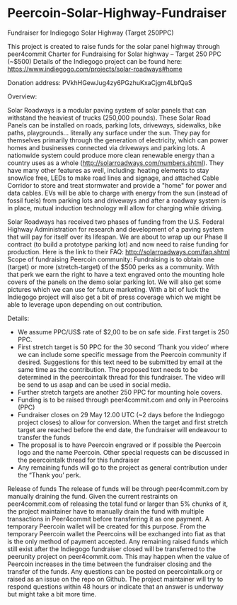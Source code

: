 Peercoin-Solar-Highway-Fundraiser
=================================

Fundraiser for Indiegogo Solar Highway (Target 250PPC)

This project is created to raise funds for the solar panel highway through peer4commit
Charter for Fundraising for Solar highway – Target 250 PPC (~$500)
Details of the Indiegogo project can be found here: https://www.indiegogo.com/projects/solar-roadways#home

Donation address: PVkhHGewJug4zy6PGzhuKxaCjgm4LbfQaS

Overview:

Solar Roadways is a modular paving system of solar panels that can withstand the heaviest of trucks (250,000 pounds). These Solar Road Panels can be installed on roads, parking lots, driveways, sidewalks, bike paths, playgrounds... literally any surface under the sun. They pay for themselves primarily through the generation of electricity, which can power homes and businesses connected via driveways and parking lots. A nationwide system could produce more clean renewable energy than a country uses as a whole (http://solarroadways.com/numbers.shtml). They have many other features as well, including: heating elements to stay snow/ice free, LEDs to make road lines and signage, and attached Cable Corridor to store and treat stormwater and provide a "home" for power and data cables. EVs will be able to charge with energy from the sun (instead of fossil fuels) from parking lots and driveways and after a roadway system is in place, mutual induction technology will allow for charging while driving. 

Solar Roadways has received two phases of funding from the U.S. Federal Highway Administration for research and development of a paving system that will pay for itself over its lifespan. We are about to wrap up our Phase II contract (to build a prototype parking lot) and now need to raise funding for production. 
Here is the link to their FAQ: http://solarroadways.com/faq.shtml
Scope of fundraising Peercoin community:
Fundraising is to obtain one (target) or more (stretch-target) of the $500 perks as a community. With that perk we earn the right to have a text engraved onto the mounting hole covers of the panels on the demo solar parking lot. We will also get some pictures which we can use for future marketing. With a bit of luck the Indiegogo project will also get a bit of press coverage which we might be able to leverage upon depending on out contribution.

Details:
-	We assume PPC/US$ rate of $2,00 to be on safe side. First target is 250 PPC. 
-	First stretch target is 50 PPC for the 30 second ‘Thank you video’ where we can include some specific message from the Peercoin community if desired. Suggestions for this text need to be submitted by email at the same time as the contribution. The proposed text needs to be determined in the peercointalk thread for this fundraiser.
The video will be send to us asap and can be used in social media.
-	Further stretch targets are another 250 PPC for mounting hole covers.
-	Funding is to be raised through peer4commit.com and only in Peercoins (PPC)
-	Fundraiser closes on 29 May 12.00 UTC (~2 days before the Indiegogo project closes) to allow for conversion. When the target and first stretch target are reached before the end date, the fundraiser will endeavour to transfer the funds
-	The proposal is to have Peercoin engraved or if possible the Peercoin logo and the name Peercoin. Other special requests can be discussed in the peercointalk thread for this fundraiser
-	Any remaining funds will go to the project as general contribution under the “Thank you’ perk.

Release of funds
The release of funds will be through peer4commit.com by manually draining the fund.
Given the current restraints on peer4commit.com of releasing the total fund or larger than 5% chunks of it, the project maintainer have to manually drain the fund with multiple transactions in Peer4commit before transferring it as one payment. A temporary Peercoin wallet will be created for this purpose. From the temporary Peercoin wallet the Peercoins will be exchanged into fiat as that is the only method of payment accepted. 
Any remaining raised funds which still exist after the Indiegogo fundraiser closed will be transferred to the peerunity project on peer4commit.com. This may happen when the value of Peercoin increases in the time between the fundraiser closing and the transfer of the funds.
Any questions can be posted on peercointalk.org or raised as an issue on the repo on Github.
The project maintainer will try to respond questions within 48 hours or indicate that an answer is underway but might take a bit more time. 
